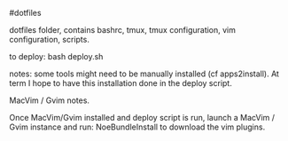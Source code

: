#dotfiles

dotfiles folder, contains bashrc, tmux, tmux configuration, vim configuration, scripts.

to deploy: 
    bash deploy.sh

notes: some tools might need to be manually installed (cf apps2install).
At term I hope to have this installation done in the deploy script. 


MacVim / Gvim notes.

Once MacVim/Gvim installed and deploy script is run, launch a MacVim / Gvim instance and run:
NoeBundleInstall to download the vim plugins.

